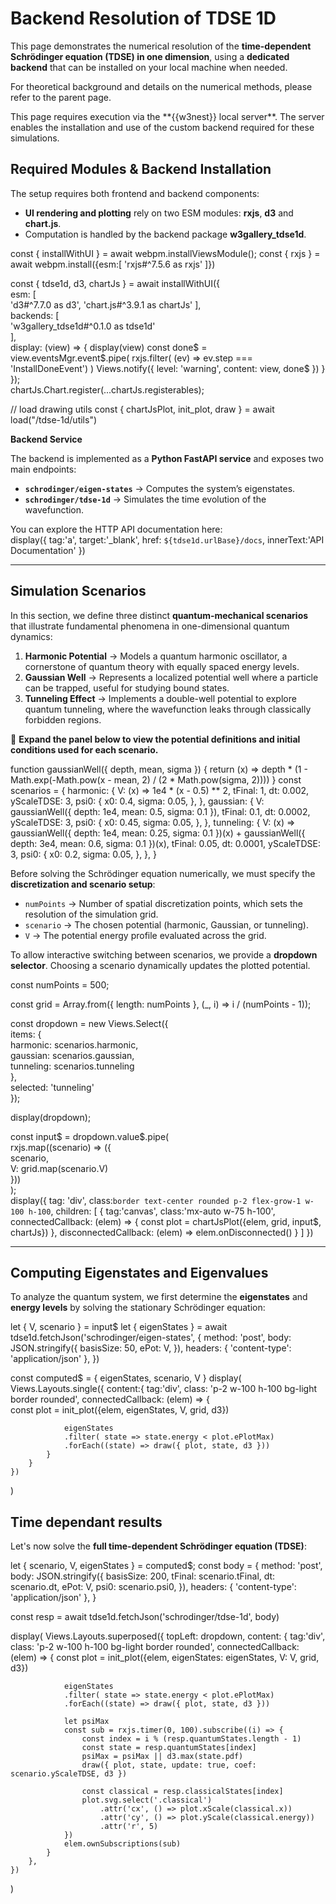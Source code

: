 
# Backend Resolution of TDSE 1D

This page demonstrates the numerical resolution of the **time-dependent Schrödinger equation (TDSE) in one dimension**, 
using a **dedicated backend** that can be installed on your local machine when needed.

For theoretical background and details on the numerical methods, please refer to the parent page.

<note level="warning" title="Not available online"> 
This page requires execution via the **{{w3nest}} local server**.
The server enables the installation and use of the custom backend required for these simulations.
</note>


## **Required Modules & Backend Installation**  

The setup requires both frontend and backend components:
*  **UI rendering and plotting** rely on two ESM modules: **rxjs**, **d3** and **chart.js**.
*  Computation is handled by the backend package **w3gallery_tdse1d**.


<js-cell>  
const { installWithUI } = await webpm.installViewsModule();  
const { rxjs } = await webpm.install({esm:[ 'rxjs#^7.5.6 as rxjs' ]})

const { tdse1d, d3, chartJs } = await installWithUI({  
    esm: [   
        'd3#^7.7.0 as d3',
        'chart.js#^3.9.1 as chartJs'
    ],  
    backends: [  
        'w3gallery_tdse1d#^0.1.0 as tdse1d'  
    ],  
    display: (view) => {
        display(view)
        const done$ = view.eventsMgr.event$.pipe(
            rxjs.filter( (ev) => ev.step === 'InstallDoneEvent')
        )
        Views.notify({
            level: 'warning',
            content: view,
            done$
        })
    }
});  
chartJs.Chart.register(...chartJs.registerables);

// load drawing utils
const { chartJsPlot, init_plot, draw  } = await load("/tdse-1d/utils")

</js-cell>  

**Backend Service**

The backend is implemented as a **Python FastAPI service** and exposes two main endpoints:
- **`schrodinger/eigen-states`** → Computes the system’s eigenstates.
- **`schrodinger/tdse-1d`** → Simulates the time evolution of the wavefunction.  

You can explore the HTTP API documentation here: 
<js-cell>  
display({
    tag:'a', 
    target:'_blank', 
    href: `${tdse1d.urlBase}/docs`,
    innerText:'API Documentation'
})  
</js-cell>  

---

## **Simulation Scenarios**  

In this section, we define three distinct **quantum-mechanical scenarios** that illustrate fundamental phenomena 
in one-dimensional quantum dynamics:
1. **Harmonic Potential** → Models a quantum harmonic oscillator, a cornerstone of quantum theory with equally 
   spaced energy levels.
2. **Gaussian Well** → Represents a localized potential well where a particle can be trapped, useful for studying 
   bound states.
3. **Tunneling Effect** → Implements a double-well potential to explore quantum tunneling, where the wavefunction 
   leaks through classically forbidden regions.

📌 **Expand the panel below to view the potential definitions and initial conditions used for each scenario.**

<note level="info" icon="fas fa-code" title="Scenario" expandable="true" mode="stateful">
<js-cell>

function gaussianWell({ depth, mean, sigma }) {
    return (x) =>
        depth *
        (1 - Math.exp(-Math.pow(x - mean, 2) / (2 * Math.pow(sigma, 2))))
}
const scenarios = {
    harmonic: {
        V: (x) => 1e4 * (x - 0.5) ** 2,
        tFinal: 1,
        dt: 0.002,
        yScaleTDSE: 3,
        psi0: {
            x0: 0.4,
            sigma: 0.05,
        },
    },
    gaussian: {
        V: gaussianWell({ depth: 1e4, mean: 0.5, sigma: 0.1 }),
        tFinal: 0.1,
        dt: 0.0002,
        yScaleTDSE: 3,
        psi0: {
            x0: 0.45,
            sigma: 0.05,
        },
    },
    tunneling: {
        V: (x) =>
            gaussianWell({ depth: 1e4, mean: 0.25, sigma: 0.1 })(x) +
            gaussianWell({ depth: 3e4, mean: 0.6, sigma: 0.1 })(x),
        tFinal: 0.05,
        dt: 0.0001,
        yScaleTDSE: 3,
        psi0: {
            x0: 0.2,
            sigma: 0.05,
        },
    },
}
</js-cell>
</note>

Before solving the Schrödinger equation numerically, we must specify the **discretization and scenario setup**:

* `numPoints` → Number of spatial discretization points, which sets the resolution of the simulation grid.
* `scenario` → The chosen potential (harmonic, Gaussian, or tunneling).
* `V` → The potential energy profile evaluated across the grid.

To allow interactive switching between scenarios, we provide a **dropdown selector**. 
Choosing a scenario dynamically updates the plotted potential.

<js-cell>  
const numPoints = 500;  

const grid = Array.from({ length: numPoints }, (_, i) => i / (numPoints - 1));  

const dropdown = new Views.Select({  
    items: {  
        harmonic: scenarios.harmonic,  
        gaussian: scenarios.gaussian,  
        tunneling: scenarios.tunneling  
    },  
    selected: 'tunneling'  
});  

display(dropdown);  

const input$ = dropdown.value$.pipe(  
    rxjs.map((scenario) => ({  
        scenario,  
        V: grid.map(scenario.V)  
    }))  
);  
display({
    tag: 'div',
    class:`border text-center rounded p-2 flex-grow-1 w-100 h-100`,
    children: [
        {
            tag:'canvas',
            class:'mx-auto w-75 h-100',
            connectedCallback: (elem) => {
                const plot = chartJsPlot({elem, grid, input$, chartJs})
            },
            disconnectedCallback: (elem) =>  elem.onDisconnected()
        }
    ]
})
</js-cell>  
 

---

## Computing Eigenstates and Eigenvalues

To analyze the quantum system, we first determine the **eigenstates** and **energy levels** by solving the stationary 
Schrödinger equation:

<js-cell reactive="true">

let { V, scenario } = input$
let { eigenStates } = await tdse1d.fetchJson('schrodinger/eigen-states', {
    method: 'post',
    body: JSON.stringify({
        basisSize: 50,
        ePot: V,
    }),
    headers: { 'content-type': 'application/json' },
})

const computed$ = {
    eigenStates,
    scenario,
    V
}
display(
    Views.Layouts.single({
        content:{
            tag:'div',
            class: 'p-2 w-100 h-100 bg-light border rounded',
            connectedCallback: (elem) => {            
                const plot = init_plot({elem, eigenStates, V, grid, d3})

                eigenStates
                .filter( state => state.energy < plot.ePlotMax)
                .forEach((state) => draw({ plot, state, d3 }))
            }
        }
    })
)
</js-cell>

## Time dependant results

Let's now solve the **full time-dependent Schrödinger equation (TDSE)**:

<js-cell reactive="true">
let { scenario, V, eigenStates } = computed$;
const body = {
    method: 'post',
    body: JSON.stringify({
        basisSize: 200,
        tFinal: scenario.tFinal,
        dt: scenario.dt,
        ePot: V,
        psi0: scenario.psi0,
    }),
    headers: { 'content-type': 'application/json' },
}

const resp = await tdse1d.fetchJson('schrodinger/tdse-1d', body)

display(
    Views.Layouts.superposed({
        topLeft: dropdown,
        content: {
            tag:'div',
            class: 'p-2 w-100 h-100 bg-light border rounded',
            connectedCallback: (elem) => {
                const plot = init_plot({elem, eigenStates: eigenStates, V: V, grid, d3})

                eigenStates
                .filter( state => state.energy < plot.ePlotMax)
                .forEach((state) => draw({ plot, state, d3 }))

                let psiMax
                const sub = rxjs.timer(0, 100).subscribe((i) => {
                    const index = i % (resp.quantumStates.length - 1)
                    const state = resp.quantumStates[index]
                    psiMax = psiMax || d3.max(state.pdf)
                    draw({ plot, state, update: true, coef: scenario.yScaleTDSE, d3 })

                    const classical = resp.classicalStates[index]
                    plot.svg.select('.classical')
                        .attr('cx', () => plot.xScale(classical.x))
                        .attr('cy', () => plot.yScale(classical.energy))
                        .attr('r', 5)
                })
                elem.ownSubscriptions(sub)
            }
        },
    })
)

</js-cell>
